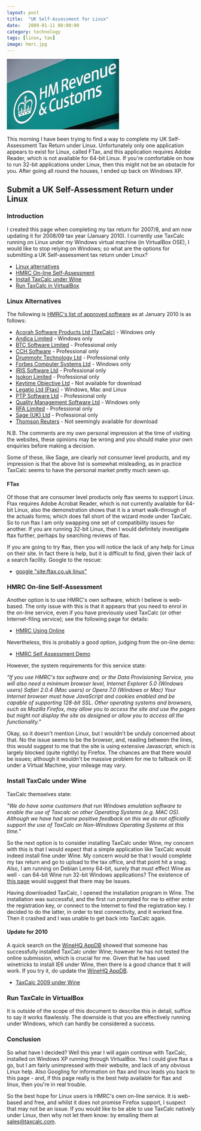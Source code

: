 ```yaml
---
layout: post
title:  "UK Self-Assessment for Linux"
date:   2009-01-11 00:00:00
category: technology
tags: [linux, tax]
image: hmrc.jpg
---
```


<img src="/assets/hmrc.jpg" class="image-right" alt="UK Self-Assessment for Linux">

This morning I have been trying to find a way to complete my UK Self-Assessment Tax Return under Linux.  Unfortunately only one application appears to exist for Linux, called FTax, and this application requires Adobe Reader, which is not available for 64-bit Linux.  If you're comfortable on how to run 32-bit applications under Linux, then this might not be an obstacle for you.  After going all round the houses, I ended up back on Windows XP.

<!--more-->

## Submit a UK Self-Assessment Return under Linux

### Introduction

I created this page when completing my tax return for 2007/8, and am now updating it for 2008/09 tax year (January 2010).  I currently use TaxCalc running on Linux under my Windows virtual machine (in VirtualBox OSE), I would like to stop relying on Windows; so what are the options for submitting a UK Self-assessment tax return under Linux?

   * [Linux alternatives](#linux-alternatives)
   * [HMRC On-line Self-Assessment](#hmrc-on-line-self-assessment)
   * [Install TaxCalc under Wine](#install-taxcalc-under-wine)
   * [Run TaxCalc in VirtualBox](#run-taxcalc-in-virtualbox)

### Linux Alternatives

The following is [HMRC's list of approved software](http://www.hmrc.gov.uk/efiling/SA_efiling/soft_dev.htm) as at January 2010 is as follows:

   * [Acorah Software Products Ltd (TaxCalc)](http://www.taxcalc.com/) - Windows only
   * [Andica Limited](http://www.andica.com/) - Windows only
   * [BTC Software Limited](http://www.btcsoftware.co.uk/) - Professional only
   * [CCH Software](http://www.prosystem.cch.co.uk/) - Professional only
   * [Drummohr Technology Ltd](http://www.drummohr.com/) - Professional only
   * [Forbes Computer Systems Ltd](http://www.tax.co.uk/) - Windows only
   * [IRIS Software Ltd](http://www.iris.co.uk/) - Professional only
   * [Isokon Limited](http://www.isokon.com/) - Professional only
   * [Keytime Objective Ltd](http://www.keytimesystems.co.uk/) - Not available for download
   * [Legatio Ltd (Ftax)](http://www.ftax.co.uk/) - Windows, Mac and Linux
   * [PTP Software Ltd](http://www.ptpgroup.co.uk/) - Professional only
   * [Quality Management Software Ltd](http://www.sa2000.co.uk/) - Windows only
   * [RFA Limited](http://www.pinacleaccounts.co.uk/) - Professional only
   * [Sage (UK) Ltd](http://www.sage.co.uk/accountants/welcome.aspx) - Professional only
   * [Thomson Reuters](http://www.digita.com/) - Not seemingly available for download

N.B. The comments are my own personal impression at the time of visiting the websites, these opinions may be wrong and you should make your own enquiries before making a decision.

Some of these, like Sage, are clearly not consumer level products, and my impression is that the above list is somewhat misleading, as in practice TaxCalc seems to have the personal market pretty much sewn up.

#### FTax 

Of those that are consumer level products only ftax seems to support Linux.  Ftax requires Adobe Acrobat Reader, which is not currently available for 64-bit Linux, also the demonstration shows that it is a smart walk-through of the actuals forms; which does fall short of the wizard mode under TaxCalc.  So to run ftax I am only swapping one set of compatibility issues for another.  If you are running 32-bit Linux, then I would definitely investigate ftax further, perhaps by searching reviews of ftax.

If you are going to try ftax, then you will notice the lack of any help for Linux on their site.  In fact there is help, but it is difficult to find, given their lack of a search facility.  Google to the rescue:

   * [google "site:ftax.co.uk linux"](http://www.google.co.uk/search?hl=en&source=hp&q=site:ftax.co.uk+linux)

###  HMRC On-line Self-Assessment

Another option is to use HMRC's own software, which I believe is web-based.  The only issue with this is that it appears that you need to enrol in the on-line service, even if you have previously used TaxCalc (or other Internet-filing service); see the following page for details:

   * [HMRC Using Online](http://www.hmrc.gov.uk/sa/using-online.htm)

Nevertheless, this is probably a good option, judging from the on-line demo:

   * [HMRC Self Assessment Demo](http://www.hmrc.gov.uk/demo/individual/self-assessment/)

However, the system requirements for this service state:

*"If you use HMRC's tax software and; or the Data Provisioning Service, you will also need a minimum browser level, Internet Explorer 5.0 (Windows users) Safari 2.0.4 (Mac users) or Opera 7.0 (Windows or Mac) Your Internet browser must have JavaScript and cookies enabled and be capable of supporting 128-bit SSL. Other operating systems and browsers, such as Mozilla Firefox, may allow you to access the site and use the pages but might not display the site as designed or allow you to access all the functionality."*

Okay, so it doesn't mention Linux, but I wouldn't be unduly concerned about that.  No the issue seems to be the browser, and, reading between the lines, this would suggest to me that the site is using extensive Javascript, which is largely blocked (quite rightly) by Firefox.  The chances are that there would be issues; although it wouldn't be massive problem for me to fallback on IE under a Virtual Machine, your mileage may vary.

### Install TaxCalc under Wine

TaxCalc themselves state:

*"We do have some customers that run Windows emulation software to enable the use of Taxcalc on other Operating Systems (e.g. MAC OS). Although we have had some positive feedback on this we do not officially support the use of TaxCalc on Non-Windows Operating Systems at this time."*

So the next option is to consider installing TaxCalc under Wine, my concern with this is that I would expect that a simple application like TaxCalc would indeed install fine under Wine.  My concern would be that I would complete my tax return and go to upload to the tax office, and that point hit a snag.  Also, I am running on Debian Lenny 64-bit, surely that must effect Wine as well - can 64-bit Wine run 32-bit Windows applications?  The existence of [this page](http://wiki.winehq.org/WineOn64bit) would suggest that there may be issues.

Having downloaded TaxCalc, I opened the installation program in Wine.  The installation was successful, and the first run prompted for me to either enter the registration key, or connect to the Internet to find the registration key.  I decided to do the latter, in order to test connectivity, and it worked fine.  Then it crashed and I was unable to get back into TaxCalc again.

#### Update for 2010

A quick search on the [WineHQ AppDB](http://appdb.winehq.org) showed that someone has successfully installed TaxCalc under Wine; however he has not tested the online submission, which is crucial for me.  Given that he has used winetricks to install IE6 under Wine, then there is a good chance that it will work.  If you try it, do update the [WineHQ AppDB](http://appdb.winehq.org).

   * [TaxCalc 2009 under Wine](http://appdb.winehq.org/objectManager.php?sClass=version&iId=18299&iTestingId=46244)

### Run TaxCalc in VirtualBox

It is outside of the scope of this document to describe this in detail, suffice to say it works flawlessly.  The downside is that you are effectively running under Windows, which can hardly be considered a success.

### Conclusion

So what have I decided?  Well this year I will again continue with TaxCalc, installed on Windows XP running through VirtualBox.  Yes I could give ftax a go, but I am fairly unimpressed with their website, and lack of any obvious Linux help.  Also Googling for information on ftax and linux leads you back to this page - and, if this page really is the best help available for ftax and linux, then you're in real trouble.

So the best hope for Linux users is HMRC's own on-line service.  It is web-based and free, and whilst it does not promise Firefox support, I suspect that may not be an issue.  If you would like to be able to use TaxCalc natively under Linux, then why not let them know: by emailing them at sales@taxcalc.com.

